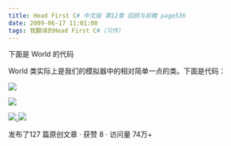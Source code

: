 ```yaml
---
title: Head First C# 中文版 第12章 回顾与前瞻 page536
date: 2009-06-17 11:01:00
tags: 我翻译的Head First C#（习作）
---
```

下面是  World  的代码

  

World  类实际上是我们的模拟器中的相对简单一点的类。下面是代码：

  

![](https://p-blog.csdn.net/images/p_blog_csdn_net/cuipengfei1/EntryImages/20090617/2009-06-17_10-47-15.jpg)

![](https://p-blog.csdn.net/images/p_blog_csdn_net/cuipengfei1/EntryImages/20090617/2009-06-17_10-47-38.jpg)



[ ![](https://profile.csdnimg.cn/5/2/5/3_cuipengfei1)
![](https://g.csdnimg.cn/static/user-reg-year/1x/11.png)
](https://blog.csdn.net/cuipengfei1)



发布了127 篇原创文章  ·  获赞 8  ·  访问量 74万+

